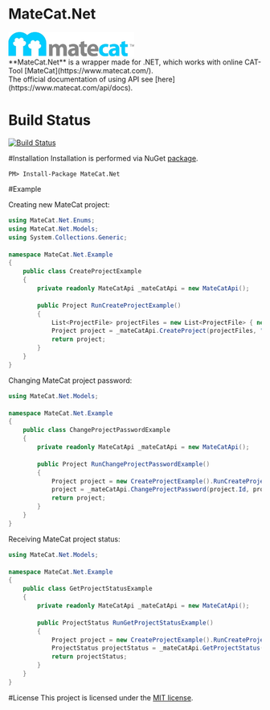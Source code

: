 # MateCat.Net
<img src="https://github.com/IvAlex1986/MateCat.Net/blob/master/MateCatLogo.jpg" width="250" />
<br />
**MateCat.Net** is a wrapper made for .NET, which works with online CAT-Tool [MateCat](https://www.matecat.com/).
<br />
The official documentation of using API see [here](https://www.matecat.com/api/docs).

# Build Status
[![Build Status](https://travis-ci.org/IvAlex1986/MateCat.Net.svg?branch=master)](https://travis-ci.org/IvAlex1986/MateCat.Net)

#Installation
Installation is performed via NuGet [package](https://www.nuget.org/packages/MateCat.Net).
```
PM> Install-Package MateCat.Net
```

#Example

Creating new MateCat project:
```c#
using MateCat.Net.Enums;
using MateCat.Net.Models;
using System.Collections.Generic;

namespace MateCat.Net.Example
{
    public class CreateProjectExample
    {
        private readonly MateCatApi _mateCatApi = new MateCatApi();

        public Project RunCreateProjectExample()
        {
            List<ProjectFile> projectFiles = new List<ProjectFile> { new ProjectFile(@"C:\Temp\Example.txt") };
            Project project = _mateCatApi.CreateProject(projectFiles, "TestProjectName", "en-EN", "ru-RU", SupportedSubject.Internet);
            return project;
        }
    }
}
```

Changing MateCat project password:
```c#
using MateCat.Net.Models;

namespace MateCat.Net.Example
{
    public class ChangeProjectPasswordExample
    {
        private readonly MateCatApi _mateCatApi = new MateCatApi();

        public Project RunChangeProjectPasswordExample()
        {
            Project project = new CreateProjectExample().RunCreateProjectExample();
            project = _mateCatApi.ChangeProjectPassword(project.Id, project.Password, "MY_NEW_PASSWORD");
            return project;
        }
    }
}
```

Receiving MateCat project status:
```c#
using MateCat.Net.Models;

namespace MateCat.Net.Example
{
    public class GetProjectStatusExample
    {
        private readonly MateCatApi _mateCatApi = new MateCatApi();

        public ProjectStatus RunGetProjectStatusExample()
        {
            Project project = new CreateProjectExample().RunCreateProjectExample();
            ProjectStatus projectStatus = _mateCatApi.GetProjectStatus(project.Id, project.Password);
            return projectStatus;
        }
    }
}
```

#License
This project is licensed under the [MIT license](https://github.com/IvAlex1986/MateCat.Net/blob/master/LICENSE).